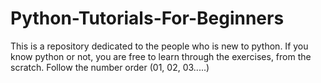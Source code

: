 # Python-Tutorials-For-Beginners
This is a repository dedicated to the people who is new to python. If you know python or not, you are free to learn through the exercises, from the scratch.
Follow the number order (01, 02, 03.....)
